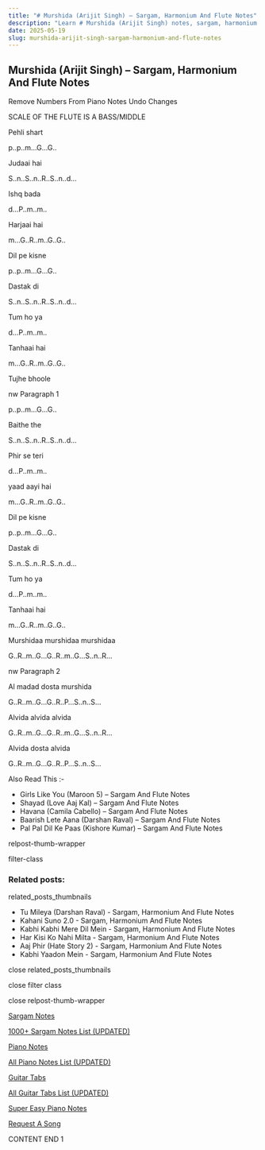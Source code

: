 ```yaml
---
title: "# Murshida (Arijit Singh) – Sargam, Harmonium And Flute Notes"
description: "Learn # Murshida (Arijit Singh) notes, sargam, harmonium notations and flute notes. Easy step-by-step tutorial for beginners."
date: 2025-05-19
slug: murshida-arijit-singh-sargam-harmonium-and-flute-notes
---
```


## Murshida (Arijit Singh) – Sargam, Harmonium And Flute Notes

Remove Numbers From Piano Notes
Undo Changes

SCALE OF THE FLUTE IS A BASS/MIDDLE

Pehli shart

p..p..m…G…G..

Judaai hai

S..n..S..n..R..S..n..d…

Ishq bada

d…P..m..m..

Harjaai hai

m…G..R..m..G..G..

Dil pe kisne

p..p..m…G…G..

Dastak di

S..n..S..n..R..S..n..d…

Tum ho ya

d…P..m..m..

Tanhaai hai

m…G..R..m..G..G..

Tujhe bhoole

nw Paragraph 1

p..p..m…G…G..

Baithe the

S..n..S..n..R..S..n..d…

Phir se teri

d…P..m..m..

yaad aayi hai

m…G..R..m..G..G..

Dil pe kisne

p..p..m…G…G..

Dastak di

S..n..S..n..R..S..n..d…

Tum ho ya

d…P..m..m..

Tanhaai hai

m…G..R..m..G..G..

Murshidaa murshidaa murshidaa

G..R..m..G…G..R..m..G…S..n..R…

nw Paragraph 2

Al madad dosta murshida

G..R..m..G…G..R..P…S..n..S…

Alvida alvida alvida

G..R..m..G…G..R..m..G…S..n..R…

Alvida dosta alvida

G..R..m..G…G..R..P…S..n..S…

Also Read This :-

* Girls Like You (Maroon 5) – Sargam And Flute Notes
* Shayad (Love Aaj Kal) – Sargam And Flute Notes
* Havana (Camila Cabello) – Sargam And Flute Notes
* Baarish Lete Aana (Darshan Raval) – Sargam And Flute Notes
* Pal Pal Dil Ke Paas (Kishore Kumar) – Sargam And Flute Notes

relpost-thumb-wrapper

filter-class

### Related posts:

related_posts_thumbnails

* Tu Mileya (Darshan Raval) - Sargam, Harmonium And Flute Notes
* Kahani Suno 2.0 - Sargam, Harmonium And Flute Notes
* Kabhi Kabhi Mere Dil Mein - Sargam, Harmonium And Flute Notes
* Har Kisi Ko Nahi Milta - Sargam, Harmonium And Flute Notes
* Aaj Phir (Hate Story 2) - Sargam, Harmonium And Flute Notes
* Kabhi Yaadon Mein - Sargam, Harmonium And Flute Notes

close related_posts_thumbnails

close filter class

close relpost-thumb-wrapper

[Sargam Notes](/sargam-notes.html)

[1000+ Sargam Notes List (UPDATED)](/all-songs-list-sargam-notes.html)

[Piano Notes](/piano-notes.html)

[All Piano Notes List (UPDATED)](/all-songs-list-piano-notes.html)

[Guitar Tabs](/guitar-tabs.html)

[All Guitar Tabs List (UPDATED)](/all-songs-list-guitar-tabs.html)

[Super Easy Piano Notes](https://studywall.in/)

[Request A Song](/request-a-song.html)

CONTENT END 1


